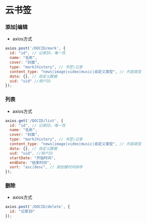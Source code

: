 # 云书签

### 添加|编辑

- axios方式

```js
axios.post('/DOCID/mark', {
  id: "id", // 记录ID，唯一性
  name: "名称",
  cover: "封面",
  type: "mark|history", // 书签|记录
  content_type: "news|image|video|music|自定义类型", // 内容类型
  data: {}, // 自定义数据
  uid: "uid" //用户ID
});

```

### 列表

- axios方式

```js
axios.get('/DOCID/list', {
  id: "id", // 记录ID，唯一性
  name: "名称",
  cover: "封面",
  type: "mark|history", // 书签|记录
  content_type: "news|image|video|music|自定义类型", // 内容类型
  data: {}, // 自定义数据
  uid: "uid", //用户ID
  startDate: "开始时间",
  endDate: "结束时间",
  sort: "asc|desc", // 按创建时间排序
});

```

### 删除

- axios方式

```js
axios.post('/DOCID/delete', {
  id: "记录ID"
});

```